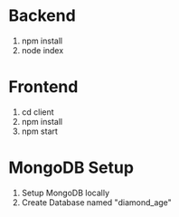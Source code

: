 # Backend
1) npm install
2) node index

# Frontend
1) cd client
2) npm install
3) npm start

# MongoDB Setup
1) Setup MongoDB locally
2) Create Database named "diamond_age"
